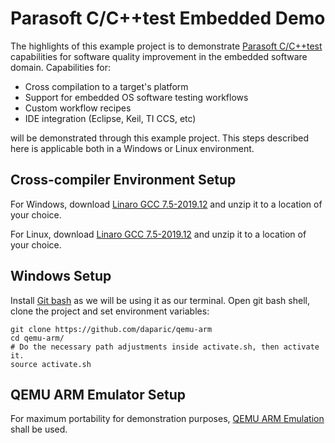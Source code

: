 # Parasoft C/C++test Embedded Demo 

The highlights of this example project is to demonstrate [Parasoft C/C++test](https://docs.parasoft.com/display/CPPTESTPROEC20231) capabilities for software quality improvement in the embedded software domain. Capabilities for:

- Cross compilation to a target's platform
- Support for embedded OS software testing workflows
- Custom workflow recipes 
- IDE integration (Eclipse, Keil, TI CCS, etc)

will be demonstrated through this example project.  This steps described here is applicable both in a Windows or Linux environment. 

## Cross-compiler Environment Setup

For Windows, download [Linaro GCC 7.5-2019.12](https://releases.linaro.org/components/toolchain/binaries/latest-7/aarch64-linux-gnu/gcc-linaro-7.5.0-2019.12-i686-mingw32_aarch64-linux-gnu.tar.xz) and unzip it to a location of your choice.

For Linux, download [Linaro GCC 7.5-2019.12](https://releases.linaro.org/components/toolchain/binaries/latest-7/aarch64-linux-gnu/gcc-linaro-7.5.0-2019.12-x86_64_aarch64-linux-gnu.tar.xz) and unzip it to a location of your choice.

## Windows Setup

Install [Git bash](https://github.com/git-for-windows/git/releases/download/v2.43.0.windows.1/Git-2.43.0-64-bit.exe) as we will be using it as our terminal. Open git bash shell, clone the project and set environment variables:

```
git clone https://github.com/daparic/qemu-arm
cd qemu-arm/
# Do the necessary path adjustments inside activate.sh, then activate it.
source activate.sh
```

## QEMU ARM Emulator Setup

For maximum portability for demonstration purposes, [QEMU ARM Emulation](https://www.qemu.org/) shall be used. 

